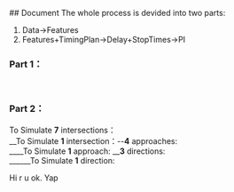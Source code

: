 ## Document
The whole process is devided into two parts:
1. Data→Features
2. Features+TimingPlan→Delay+StopTimes→PI
 
### Part 1：  



 
### Part 2：  
To Simulate **7** intersections：  
__To Simulate **1** intersection：--**4** approaches:  
____To Simulate **1** approach: __**3** directions:  
______To Simulate **1** direction:  


Hi r u ok.
Yap

